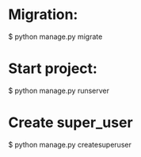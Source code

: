 # Migration:
$ python manage.py migrate

# Start project: 
$ python manage.py runserver

# Create super_user
$ python manage.py createsuperuser

